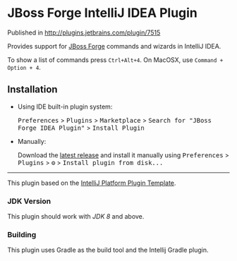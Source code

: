 # JBoss Forge IntelliJ IDEA Plugin

Published in http://plugins.jetbrains.com/plugin/7515

Provides support for [JBoss Forge](https://forge.jboss.org/) commands and wizards in IntelliJ IDEA.

To show a list of commands press `Ctrl+Alt+4`. On MacOSX, use `Command + Option + 4`.

## Installation

- Using IDE built-in plugin system:

  <kbd>Preferences</kbd> > <kbd>Plugins</kbd> > <kbd>Marketplace</kbd> > <kbd>Search for "JBoss Forge IDEA Plugin"</kbd> >
  <kbd>Install Plugin</kbd>

- Manually:

  Download the [latest release](https://github.com/%REPOSITORY%/releases/latest) and install it manually using
  <kbd>Preferences</kbd> > <kbd>Plugins</kbd> > <kbd>⚙️</kbd> > <kbd>Install plugin from disk...</kbd>

---

This plugin based on the [IntelliJ Platform Plugin Template][template].

[template]: https://github.com/JetBrains/intellij-platform-plugin-template

### JDK Version

This plugin should work with *JDK 8* and above.

### Building

This plugin uses Gradle as the build tool and the Intellij Gradle plugin.
